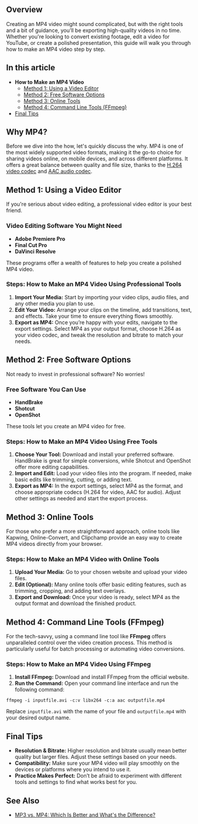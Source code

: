 ## Overview

Creating an MP4 video might sound complicated, but with the right tools and a bit of guidance, you’ll be exporting high-quality videos in no time. Whether you're looking to convert existing footage, edit a video for YouTube, or create a polished presentation, this guide will walk you through how to make an MP4 video step by step.

## In this article

- **How to Make an MP4 Video**
   - [Method 1: Using a Video Editor][1]
   - [Method 2: Free Software Options][2]
   - [Method 3: Online Tools][3]
   - [Method 4: Command Line Tools (FFmpeg)][4]
- [Final Tips][5]

## Why MP4?
Before we dive into the how, let's quickly discuss the why. MP4 is one of the most widely supported video formats, making it the go-to choice for sharing videos online, on mobile devices, and across different platforms. It offers a great balance between quality and file size, thanks to the [H.264 video codec][8] and [AAC audio codec][7].

## Method 1: Using a Video Editor

If you're serious about video editing, a professional video editor is your best friend. 

### Video Editing Software You Might Need
- **Adobe Premiere Pro**
- **Final Cut Pro**
- **DaVinci Resolve**

These programs offer a wealth of features to help you create a polished MP4 video.

### Steps: How to Make an MP4 Video Using Professional Tools

1.  **Import Your Media:** Start by importing your video clips, audio files, and any other media you plan to use.
2.  **Edit Your Video:** Arrange your clips on the timeline, add transitions, text, and effects. Take your time to ensure everything flows smoothly.
3.  **Export as MP4:** Once you’re happy with your edits, navigate to the export settings. Select MP4 as your output format, choose H.264 as your video codec, and tweak the resolution and bitrate to match your needs.

## Method 2: Free Software Options

Not ready to invest in professional software? No worries!

### Free Software You Can Use
- **HandBrake**
- **Shotcut**
- **OpenShot**

These tools let you create an MP4 video for free.

### Steps: How to Make an MP4 Video Using Free Tools

1.  **Choose Your Tool:** Download and install your preferred software. HandBrake is great for simple conversions, while Shotcut and OpenShot offer more editing capabilities.
2.  **Import and Edit:** Load your video files into the program. If needed, make basic edits like trimming, cutting, or adding text.
3.  **Export as MP4:** In the export settings, select MP4 as the format, and choose appropriate codecs (H.264 for video, AAC for audio). Adjust other settings as needed and start the export process.

## Method 3: Online Tools

For those who prefer a more straightforward approach, online tools like Kapwing, Online-Convert, and Clipchamp provide an easy way to create MP4 videos directly from your browser.

### **Steps: How to Make an MP4 Video with Online Tools**

1.  **Upload Your Media:** Go to your chosen website and upload your video files.
2.  **Edit (Optional):** Many online tools offer basic editing features, such as trimming, cropping, and adding text overlays.
3.  **Export and Download:** Once your video is ready, select MP4 as the output format and download the finished product.

## Method 4: Command Line Tools (FFmpeg)

For the tech-savvy, using a command line tool like **FFmpeg** offers unparalleled control over the video creation process. This method is particularly useful for batch processing or automating video conversions.

### **Steps: How to Make an MP4 Video Using FFmpeg**

1.  **Install FFmpeg:** Download and install FFmpeg from the official website.
2.  **Run the Command:** Open your command line interface and run the following command:
```
ffmpeg -i inputfile.avi -c:v libx264 -c:a aac outputfile.mp4
```
Replace `inputfile.avi` with the name of your file and `outputfile.mp4` with your desired output name.

## **Final Tips**

-   **Resolution & Bitrate:** Higher resolution and bitrate usually mean better quality but larger files. Adjust these settings based on your needs.
-   **Compatibility:** Make sure your MP4 video will play smoothly on the devices or platforms where you intend to use it.
-   **Practice Makes Perfect:** Don’t be afraid to experiment with different tools and settings to find what works best for you.

## See Also
- [MP3 vs. MP4: Which Is Better and What's the Difference?][6]

[1]: #method-1-using-a-video-editor
[2]: #method-2-free-software-options
[3]: #method-3-online-tools
[4]: #method-4-command-line-tools-ffmpeg
[5]: #final-tips
[6]: https://blog.fileformat.com/audio/mp3-vs-mp4/
[7]: https://blog.fileformat.com/audio/advanced-audio-coding-aac/
[8]: https://docs.fileformat.com/video/h264/
